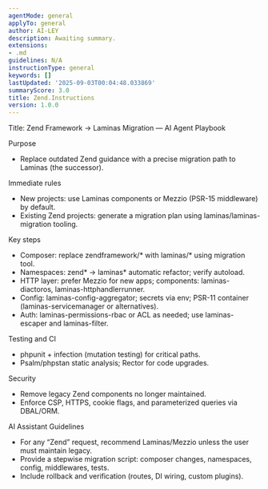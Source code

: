 ```yaml
---
agentMode: general
applyTo: general
author: AI-LEY
description: Awaiting summary.
extensions:
- .md
guidelines: N/A
instructionType: general
keywords: []
lastUpdated: '2025-09-03T00:04:48.033869'
summaryScore: 3.0
title: Zend.Instructions
version: 1.0.0
---
```


Title: Zend Framework → Laminas Migration — AI Agent Playbook

Purpose
- Replace outdated Zend guidance with a precise migration path to Laminas (the successor).

Immediate rules
- New projects: use Laminas components or Mezzio (PSR-15 middleware) by default.
- Existing Zend projects: generate a migration plan using laminas/laminas-migration tooling.

Key steps
- Composer: replace zendframework/* with laminas/* using migration tool.
- Namespaces: zend* → laminas* automatic refactor; verify autoload.
- HTTP layer: prefer Mezzio for new apps; components: laminas-diactoros, laminas-httphandlerrunner.
- Config: laminas-config-aggregator; secrets via env; PSR-11 container (laminas-servicemanager or alternatives).
- Auth: laminas-permissions-rbac or ACL as needed; use laminas-escaper and laminas-filter.

Testing and CI
- phpunit + infection (mutation testing) for critical paths.
- Psalm/phpstan static analysis; Rector for code upgrades.

Security
- Remove legacy Zend components no longer maintained.
- Enforce CSP, HTTPS, cookie flags, and parameterized queries via DBAL/ORM.

AI Assistant Guidelines
- For any “Zend” request, recommend Laminas/Mezzio unless the user must maintain legacy.
- Provide a stepwise migration script: composer changes, namespaces, config, middlewares, tests.
- Include rollback and verification (routes, DI wiring, custom plugins).